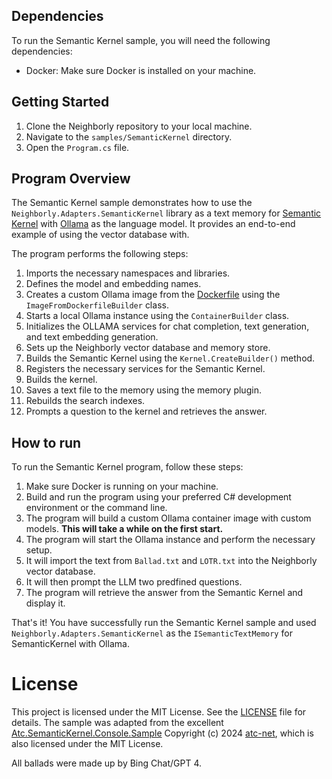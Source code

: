 ## Dependencies

To run the Semantic Kernel sample, you will need the following dependencies:

- Docker: Make sure Docker is installed on your machine.

## Getting Started

1. Clone the Neighborly repository to your local machine.
2. Navigate to the `samples/SemanticKernel` directory.
3. Open the `Program.cs` file.

## Program Overview

The Semantic Kernel sample demonstrates how to use the `Neighborly.Adapters.SemanticKernel` library as a text memory for [Semantic Kernel](https://aka.ms/semantic-kernel) with [Ollama](https://ollama.com/) as the language model. It provides an end-to-end example of using the vector database with.

The program performs the following steps:

1. Imports the necessary namespaces and libraries.
2. Defines the model and embedding names.
3. Creates a custom Ollama image from the [Dockerfile](Dockerfile) using the `ImageFromDockerfileBuilder` class.
4. Starts a local Ollama instance using the `ContainerBuilder` class.
5. Initializes the OLLAMA services for chat completion, text generation, and text embedding generation.
6. Sets up the Neighborly vector database and memory store.
7. Builds the Semantic Kernel using the `Kernel.CreateBuilder()` method.
8. Registers the necessary services for the Semantic Kernel.
9. Builds the kernel.
10. Saves a text file to the memory using the memory plugin.
11. Rebuilds the search indexes.
12. Prompts a question to the kernel and retrieves the answer.

## How to run

To run the Semantic Kernel program, follow these steps:

1. Make sure Docker is running on your machine.
2. Build and run the program using your preferred C# development environment or the command line.
3. The program will build a custom Ollama container image with custom models. **This will take a while on the first start.**
4. The program will start the Ollama instance and perform the necessary setup.
5. It will import the text from `Ballad.txt` and `LOTR.txt` into the Neighborly vector database.
6. It will then prompt the LLM two predfined questions.
7. The program will retrieve the answer from the Semantic Kernel and display it.

That's it! You have successfully run the Semantic Kernel sample and used `Neighborly.Adapters.SemanticKernel` as the `ISemanticTextMemory` for SemanticKernel with Ollama.

# License

This project is licensed under the MIT License. See the [LICENSE](../../LICENSE.txt) file for details. The sample was adapted from the excellent [Atc.SemanticKernel.Console.Sample](https://github.com/atc-net/atc-semantic-kernel/blob/3adb10d5f5e3c099ce999bbbd5aa4a972073e7f6/sample/Atc.SemanticKernel.Console.Sample/Program.cs) Copyright (c) 2024 [atc-net](https://atc-net.github.io/), which is also licensed under the MIT License.

All ballads were made up by Bing Chat/GPT 4.
